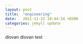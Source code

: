 ```yaml
---
layout: post
title:  "engineering"
date:   2021-11-22 19:44:34 +0300
categories: jekyll update
---
```

dlovan dlovan test 